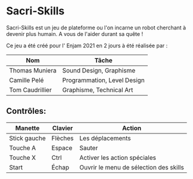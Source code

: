 # Sacri-Skills
Sacri-Skills est un jeu de plateforme ou l'on incarne un robot cherchant à devenir plus humain.
A vous de l'aider durant sa quête !


Ce jeu a été créé pour l' Enjam 2021 en 2 jours à été réalisée par :

| Nom | Tâche |
| ------ | ------ |
| Thomas Muniera | Sound Design, Graphisme |
| Camille Pelé | Programmation, Level Design |
| Tom Caudrillier | Graphisme, Technical Art|

## Contrôles:
| Manette | Clavier | Action |
| ------ | ------ | ------ |
| Stick gauche | Flèches | Les déplacements |
| Touche A | Espace | Sauter |
| Touche X | Ctrl | Activer les action spéciales |
| Start | Échap | Ouvrir le menu de sélection des skills |